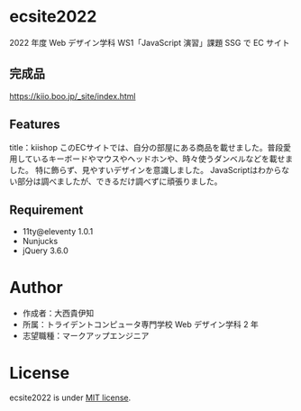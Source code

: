 # ecsite2022

<!-- 初期データは削除します。 -->

2022 年度 Web デザイン学科 WS1「JavaScript 演習」課題 SSG で EC サイト

## 完成品

https://kiio.boo.jp/_site/index.html

## Features

title：kiishop
このECサイトでは、自分の部屋にある商品を載せました。普段愛用しているキーボードやマウスやヘッドホンや、時々使うダンベルなどを載せました。
特に飾らず、見やすいデザインを意識しました。
JavaScriptはわからない部分は調べましたが、できるだけ調べずに頑張りました。

## Requirement

- 11ty@eleventy 1.0.1
- Nunjucks
- jQuery 3.6.0

# Author

- 作成者：大西貴伊知
- 所属：トライデントコンピュータ専門学校 Web デザイン学科 2 年
- 志望職種：マークアップエンジニア

# License

ecsite2022 is under [MIT license](https://en.wikipedia.org/wiki/MIT_License).
